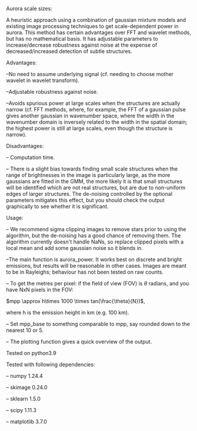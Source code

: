 Aurora scale sizes:

A heuristic approach using a combination of gaussian mixture models and existing image processing techniques to get scale-dependent power in aurora. This method has certain advantages over FFT and wavelet methods, but has no mathematical basis. It has adjustable parameters to increase/decrease robustness against noise at the expense of decreased/increased detection of subtle structures.

Advantages:

–No need to assume underlying signal (cf. needing to choose mother wavelet in wavelet transform).

–Adjustable robustness against noise.

–Avoids spurious power at large scales when the structures are actually narrow (cf. FFT methods, where, for example, the FFT of a gaussian pulse gives another gaussian in wavenumber space, where the width in the wavenumber domain is inversely related to the width in the spatial domain; the highest power is still at large scales, even though the structure is narrow).

Disadvantages:

– Computation time.

– There is a slight bias towards finding small scale structures when the range of brightnesses in the image is particularly large, as the more gaussians are fitted in the GMM, the more likely it is that small structures will be identified which are not real structures, but are due to non-uniform edges of larger structures. The de-noising controlled by the optional parameters mitigates this effect, but you should check the output graphically to see whether it is significant.



Usage:

– We recommend sigma clipping images to remove stars prior to using the algorithm, but the de-noising has a good chance of removing them. The algorithm currently doesn't handle NaNs, so replace clipped pixels with a local mean and add some gaussian noise so it blends in.

–The main function is aurora_power. It works best on discrete and bright emissions, but results will be reasonable in other cases. Images are meant to be in Rayleighs; behaviour has not been tested on raw counts.

– To get the metres per pixel: if the field of view (FOV) is $\theta$ radians, and you have NxN pixels in the FOV:

$mpp \approx h\times 1000 \times tan(\frac{\theta}{N})$,

where h is the emission height in km (e.g. 100 km).

– Set mpp_base to something comparable to mpp, say rounded down to the nearest 10 or 5.

– The plotting function gives a quick overview of the output.




Tested on python3.9

Tested with following dependencies:

– numpy 1.24.4

– skimage 0.24.0

– sklearn 1.5.0

– scipy 1.11.3

– matplotlib 3.7.0


